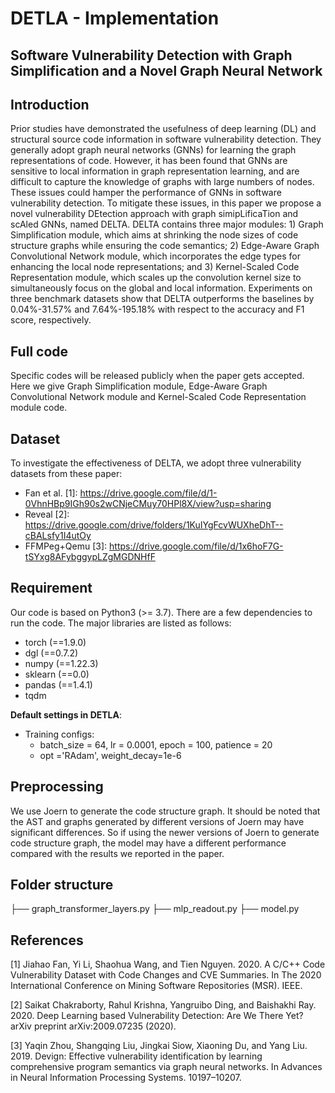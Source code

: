 # DETLA - Implementation
## Software Vulnerability Detection with Graph Simplification and a Novel Graph Neural Network

## Introduction
Prior studies have demonstrated the usefulness of deep learning (DL) and structural source code information in software vulnerability detection. They generally adopt graph neural networks (GNNs) for learning the graph representations of code. However, it has been found that GNNs are sensitive to local information in graph representation learning, and are difficult to capture the knowledge of graphs with large numbers of nodes. These issues could hamper the performance of GNNs in software vulnerability detection. To mitigate these issues, in this paper we propose a novel vulnerability DEtection approach with graph simipLificaTion and scAled GNNs, named DELTA. DELTA contains three major modules: 1) Graph Simplification module, which aims at shrinking the node sizes of code structure graphs while ensuring the code semantics; 2) Edge-Aware Graph Convolutional Network module, which incorporates the edge types for enhancing the local node representations; and 3) Kernel-Scaled Code Representation module, which scales up the  convolution kernel size to simultaneously focus on the global and
local information. Experiments on three benchmark datasets show  that DELTA outperforms the baselines by 0.04%-31.57% and 7.64%-195.18% with respect to the accuracy and F1 score, respectively.

## Full code
Specific codes will be released publicly when the paper gets accepted. Here we give Graph Simplification module, Edge-Aware Graph Convolutional Network module and Kernel-Scaled Code Representation module code.

## Dataset
To investigate the effectiveness of DELTA, we adopt three vulnerability datasets from these paper: 
* Fan et al. [1]: <https://drive.google.com/file/d/1-0VhnHBp9IGh90s2wCNjeCMuy70HPl8X/view?usp=sharing>
* Reveal [2]: https://drive.google.com/drive/folders/1KuIYgFcvWUXheDhT--cBALsfy1I4utOy
* FFMPeg+Qemu [3]: https://drive.google.com/file/d/1x6hoF7G-tSYxg8AFybggypLZgMGDNHfF

## Requirement
Our code is based on Python3 (>= 3.7). There are a few dependencies to run the code. The major libraries are listed as follows:
* torch  (==1.9.0)
* dgl  (==0.7.2)
* numpy  (==1.22.3)
* sklearn  (==0.0)
* pandas  (==1.4.1)
* tqdm

**Default settings in DETLA**:
* Training configs: 
    * batch_size = 64, lr = 0.0001, epoch = 100, patience = 20
    * opt ='RAdam', weight_decay=1e-6

## Preprocessing
We use Joern to generate the code structure graph. It should be noted that the AST and graphs generated by different versions of Joern may have significant differences. So if using the newer versions of Joern to generate code structure graph, the model may have a different performance compared with the results we reported in the paper.

## Folder structure
├── graph_transformer_layers.py
├── mlp_readout.py
├── model.py

## References
[1] Jiahao Fan, Yi Li, Shaohua Wang, and Tien Nguyen. 2020. A C/C++ Code Vulnerability Dataset with Code Changes and CVE Summaries. In The 2020 International Conference on Mining Software Repositories (MSR). IEEE.

[2] Saikat Chakraborty, Rahul Krishna, Yangruibo Ding, and Baishakhi Ray. 2020. Deep Learning based Vulnerability Detection: Are We There Yet? arXiv preprint arXiv:2009.07235 (2020).

[3] Yaqin Zhou, Shangqing Liu, Jingkai Siow, Xiaoning Du, and Yang Liu. 2019. Devign: Effective vulnerability identification by learning comprehensive program semantics via graph neural networks. In Advances in Neural Information Processing Systems. 10197–10207.

